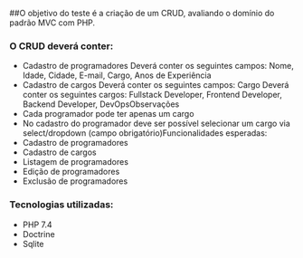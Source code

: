 ##O objetivo do teste é a criação de um CRUD, avaliando o domínio do padrão MVC com PHP.

### O CRUD deverá conter:
- Cadastro de programadores
    Deverá conter os seguintes campos: Nome, Idade, Cidade, E-mail, Cargo, Anos de Experiência
- Cadastro de cargos
    Deverá conter os seguintes campos: Cargo
    Deverá conter os seguintes cargos: Fullstack Developer, Frontend Developer, Backend Developer, DevOpsObservações
- Cada programador pode ter apenas um cargo
- No cadastro do programador deve ser possível selecionar um cargo via select/dropdown (campo obrigatório)Funcionalidades esperadas:
- Cadastro de programadores
- Cadastro de cargos
- Listagem de programadores
- Edição de programadores
- Exclusão de programadores

### Tecnologias utilizadas:
- PHP 7.4
- Doctrine
- Sqlite